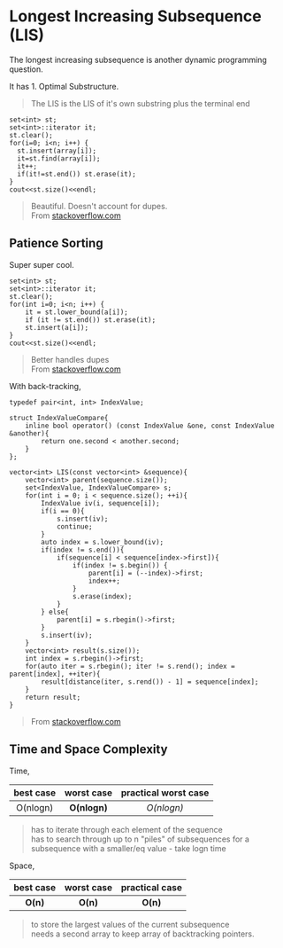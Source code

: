 # Longest Increasing Subsequence (LIS)

The longest increasing subsequence is another dynamic programming question.

It has 1. Optimal Substructure.
> The LIS is the LIS of it's own substring plus the terminal end

```cplusplus
set<int> st;
set<int>::iterator it;
st.clear();
for(i=0; i<n; i++) {
  st.insert(array[i]);
  it=st.find(array[i]);
  it++;
  if(it!=st.end()) st.erase(it);
}
cout<<st.size()<<endl;
```
> Beautiful. Doesn't account for dupes.<br>
> From [stackoverflow.com][2]

## Patience Sorting
Super super cool.
```cplusplus
set<int> st;
set<int>::iterator it;
st.clear();
for(int i=0; i<n; i++) {
    it = st.lower_bound(a[i]);
    if (it != st.end()) st.erase(it);
    st.insert(a[i]);
}
cout<<st.size()<<endl;
```
> Better handles dupes<br>
> From [stackoverflow.com][2]

With back-tracking,
```cplusplus
typedef pair<int, int> IndexValue;

struct IndexValueCompare{
    inline bool operator() (const IndexValue &one, const IndexValue &another){
        return one.second < another.second;
    }
};

vector<int> LIS(const vector<int> &sequence){
    vector<int> parent(sequence.size());
    set<IndexValue, IndexValueCompare> s;
    for(int i = 0; i < sequence.size(); ++i){
        IndexValue iv(i, sequence[i]);
        if(i == 0){
            s.insert(iv);
            continue;
        }
        auto index = s.lower_bound(iv);
        if(index != s.end()){
            if(sequence[i] < sequence[index->first]){
                if(index != s.begin()) {
                    parent[i] = (--index)->first;
                    index++;
                }
                s.erase(index);
            }
        } else{
            parent[i] = s.rbegin()->first;
        }
        s.insert(iv);
    }
    vector<int> result(s.size());
    int index = s.rbegin()->first;
    for(auto iter = s.rbegin(); iter != s.rend(); index = parent[index], ++iter){
        result[distance(iter, s.rend()) - 1] = sequence[index];
    }
    return result;
}
```
> From [stackoverflow.com][2]

## Time and Space Complexity
Time,

best case | worst case | practical worst case
:---: | :---: | :---:
O(nlogn) | __O(nlogn)__ | _O(nlogn)_
> has to iterate through each element of the sequence<br>
> has to search through up to n "piles" of subsequences for a subsequence with a smaller/eq value - take logn time

Space,

best case | worst case | practical case
:---: | :---: | :---:
__O(n)__ | __O(n)__ | __O(n)__
> to store the largest values of the current subsequence<br>
> needs a second array to keep array of backtracking pointers.

[2]: https://stackoverflow.com/a/12657267